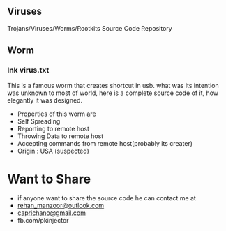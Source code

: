 ## Viruses
Trojans/Viruses/Worms/Rootkits Source Code Repository



## Worm

### lnk virus.txt
This is a famous worm that creates shortcut in usb. what was its intention was unknown to most of world, here is a complete source code of it, how elegantly it was designed.
- Properties of this worm are
- Self Spreading
- Reporting to remote host
- Throwing Data to remote host
- Accepting commands from remote host(probably its creater)
- Origin : USA (suspected)



# Want to Share
- if anyone want to share the source code he can contact me at
- rehan_manzoor@outlook.com
- caprichano@gmail.com
- fb.com/pkinjector
